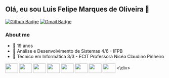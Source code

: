## Olá, eu sou Luis Felipe Marques de Oliveira 👋
[![Github Badge](https://img.shields.io/badge/-Github-000?style=flat-square&logo=Github&logoColor=white&link=https://github.com/paulofreitasnt)](https://github.com/Luisffelipe)
[![Gmail Badge](https://img.shields.io/badge/-Gmail-c14438?style=flat-square&logo=Gmail&logoColor=white&link=mailto:seu_email)](mailto:luis.felippe@academico.ifpb.edu.br)

### About me
* :bust_in_silhouette: 19 anos
* :school: Análise e Desenvolvimento de Sistemas 4/6 - IFPB
* :school: Técnico em Informática 3/3 - ECIT Professora Nicéa Claudino Pinheiro 


<div style="display: inline-block">
  <img height="30" width="40" align="center" src="https://cdn.jsdelivr.net/gh/devicons/devicon/icons/html5/html5-original.svg" />
  <img height="30" width="40" align="center" src="https://cdn.jsdelivr.net/gh/devicons/devicon/icons/css3/css3-original-wordmark.svg" />
  <img height="30" width="40" align="center" src="https://cdn.jsdelivr.net/gh/devicons/devicon/icons/react/react-original-wordmark.svg" />
  <img height="30" width="40" align="center" src="https://cdn.jsdelivr.net/gh/devicons/devicon/icons/c/c-original.svg" />
  <img height="30" width="40" align="center" src="https://cdn.jsdelivr.net/gh/devicons/devicon/icons/java/java-original.svg" />
  <img height="30" width="40" align="center" src="https://img.shields.io/badge/Node.js-43853D?style=for-the-badge&logo=node.js&logoColor=white" />
  <img height="30" width="40" align="center" src="https://img.shields.io/badge/JavaScript-F7DF1E?style=for-the-badge&logo=javascript&logoColor=black" />
  <img height="30" width="40" align="center" src="https://img.shields.io/badge/MySQL-00000F?style=for-the-badge&logo=mysql&logoColor=white" />
<\div>
